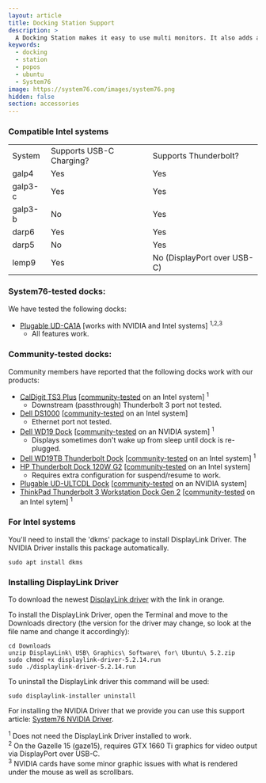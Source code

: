 ```yaml
---
layout: article
title: Docking Station Support
description: >
  A Docking Station makes it easy to use multi monitors. It also adds an ethernet port, multi USB ports and more while only using one USB 3.0 port on your laptop.
keywords:
  - docking
  - station
  - popos
  - ubuntu
  - System76
image: https://system76.com/images/system76.png
hidden: false
section: accessories
---
```


### Compatible Intel systems

<table>
<tbody>
<tr style="height: 23px;">
<td style="height: 23px;">System </td>
<td style="height: 23px;">Supports USB-C Charging?</td>
<td style="height: 23px;">Supports Thunderbolt?</td>
</tr>
<tr style="height: 23px;">
<td style="height: 23px;">galp4</td>
<td style="height: 23px;">Yes</td>
<td style="height: 23px;">Yes</td>
</tr>
<tr style="height: 23px;">
<td style="height: 23px;">galp3-c</td>
<td style="height: 23px;">Yes</td>
<td style="height: 23px;">Yes</td>
</tr>
<tr style="height: 23px;">
<td style="height: 23px;">galp3-b</td>
<td style="height: 23px;">No</td>
<td style="height: 23px;">Yes</td>
</tr>
<tr style="height: 23px;">
<td style="height: 23px;">darp6</td>
<td style="height: 23px;">Yes</td>
<td style="height: 23px;">Yes</td>
</tr>
<tr style="height: 23px;">
<td style="height: 23px;">darp5</td>
<td style="height: 23px;">No</td>
<td style="height: 23px;">Yes</td>
</tr>
<tr style="height: 23px;">
<td style="height: 23px;">lemp9</td>
<td style="height: 23px;">Yes</td>
<td style="height: 23px;">No (DisplayPort over USB-C)</td>
</tr>
</tbody>
</table>

### System76-tested docks:

We have tested the following docks:
 - [Plugable UD-CA1A](https://plugable.com/products/ud-ca1a/) [works with NVIDIA and Intel systems] <sup>1,2,3</sup>
   - All features work.
 
### Community-tested docks:

Community members have reported that the following docks work with our products:
 - [CalDigit TS3 Plus](https://www.caldigit.com/ts3-plus/) [[community-tested](https://github.com/system76/docs/pull/417) on an Intel system] <sup>1</sup>
   - Downstream (passthrough) Thunderbolt 3 port not tested.
 - [Dell DS1000](https://www.dell.com/support/manuals/us/en/04/dell-dockstand-ds1000/ds1000_docking_stand_ug_publication/technical-specifications?guid=guid-1ad58fe1-dd33-4ebc-bac1-8e6a9083eb35&lang=en-us) [[community-tested](https://github.com/system76/docs/pull/431) on an Intel system]
   - Ethernet port not tested.
 - [Dell WD19 Dock](https://www.dell.com/en-us/work/shop/dell-dock-wd19-90w-power-delivery-130w-ac/apd/210-ARIO/pc-accessories) [[community-tested](https://github.com/system76/docs/pull/518) on an NVIDIA system] <sup>1</sup>
   - Displays sometimes don't wake up from sleep until dock is re-plugged.
 - [Dell WD19TB Thunderbolt Dock](https://www.dell.com/en-us/work/shop/dell-thunderbolt-dock-wd19tb/apd/210-arik/pc-accessories) [[community-tested](https://github.com/system76/docs/pull/206) on an Intel system] <sup>1</sup>
 - [HP Thunderbolt Dock 120W G2](https://www.amazon.com/gp/product/B07DPKVYXR/ref=ppx_yo_dt_b_asin_title_o00_s01?ie=UTF8&psc=1) [[community-tested](https://github.com/system76/docs/pull/231) on an Intel system]
   - Requires extra configuration for suspend/resume to work.
 - [Plugable UD-ULTCDL Dock](https://plugable.com/products/ud-ultcdl/) [[community-tested](https://github.com/system76/docs/pull/518) on an NVIDIA system]
 - [ThinkPad Thunderbolt 3 Workstation Dock Gen 2](https://www.lenovo.com/us/en/accessories-and-monitors/docking/universal-cable-docks-thunderbolt/TBT-WS-Dock-Gen-2/p/40ANY230US) [[community-tested](https://github.com/system76/docs/pull/517) on an Intel sytem] <sup>1</sup>

### For Intel systems

You'll need to install the 'dkms' package to install DisplayLink Driver. The NVIDIA Driver installs this package automatically.

```
sudo apt install dkms
```

### Installing DisplayLink Driver

To download the newest [DisplayLink driver](http://www.displaylink.com/downloads/ubuntu) with the link in orange.

To install the DisplayLink Driver, open the Terminal and move to the Downloads directory (the version for the driver may change, so look at the file name and change it accordingly):

```
cd Downloads
unzip DisplayLink\ USB\ Graphics\ Software\ for\ Ubuntu\ 5.2.zip
sudo chmod +x displaylink-driver-5.2.14.run
sudo ./displaylink-driver-5.2.14.run
```

To uninstall the DisplayLink driver this command will be used:

```
sudo displaylink-installer uninstall
```

For installing the NVIDIA Driver that we provide you can use this support article: [System76 NVIDIA Driver](http://support.system76.com/articles/system76-driver/).

<sup>1</sup> Does not need the DisplayLink Driver installed to work.  
<sup>2</sup> On the Gazelle 15 (gaze15), requires GTX 1660 Ti graphics for video output via DisplayPort over USB-C.  
<sup>3</sup> NVIDIA cards have some minor graphic issues with what is rendered under the mouse as well as scrollbars.
